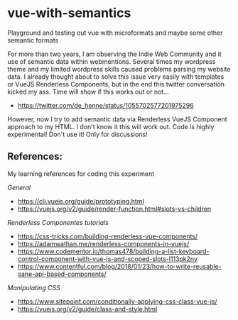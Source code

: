# vue-with-semantics
Playground and testing out vue with microformats and maybe some other semantic formats

For more than two years, I am observing the Indie Web Community and it use of semantic data within webmentions. Several times my wordpress theme and my limited wordpress skills caused problems parsing my website data. I already thought about to solve this issue very easily with templates or VueJS Renderless Components, but in the end this twitter conversation kicked my ass. Time will show if this works out or not...
* https://twitter.com/de_henne/status/1055702577201975296

However, now I try to add semantic data via Renderless VueJS Component approach to my HTML. I don't know it this will work out. Code is highly experimental! Don't use it! Only for discussions!

## References:

My learning references for coding this experiment

_General_
* https://cli.vuejs.org/guide/prototyping.html
* https://vuejs.org/v2/guide/render-function.html#slots-vs-children

_Renderless Componentes tutorials_
* https://css-tricks.com/building-renderless-vue-components/
* https://adamwathan.me/renderless-components-in-vuejs/
* https://www.codementor.io/thomas478/building-a-list-keyboard-control-component-with-vue-js-and-scoped-slots-l113pk2ny
* https://www.contentful.com/blog/2018/01/23/how-to-write-reusable-sane-api-based-components/

_Manipulating CSS_
* https://www.sitepoint.com/conditionally-applying-css-class-vue-js/
* https://vuejs.org/v2/guide/class-and-style.html
